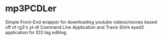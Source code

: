 # mp3PCDLer
Simple Front-End wrapper for downloading youtube videos/movies based off of rg3's yt-dl Command Line Application and Travis Shirk eyed3 application for ID3 tag editing.
